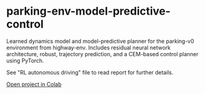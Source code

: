 # parking-env-model-predictive-control
Learned dynamics model and model-predictive planner for the parking-v0 environment from highway-env. Includes residual neural network architecture, robust, trajectory prediction, and a CEM-based control planner using PyTorch.

See "RL autonomous driving" file to read report for further details.

[Open project in Colab](https://colab.research.google.com/drive/1thjpbMHpfA8zeJhnyH36EkrsIaKG9-CJ?usp=sharing)
